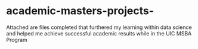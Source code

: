 # academic-masters-projects-
Attached are files completed that furthered my learning within data science and helped me achieve successful academic results while in the UIC MSBA Program
